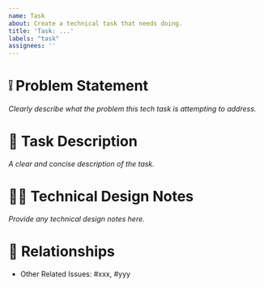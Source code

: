 ```yaml
---
name: Task
about: Create a technical task that needs doing.
title: 'Task: ...'
labels: "task"
assignees: ''
---
```

# ❕ Problem Statement

_Clearly describe what the problem this tech task is attempting to address._

# 💬 Task Description

_A clear and concise description of the task._

# 👩‍🔧 Technical Design Notes

_Provide any technical design notes here._

# 🤝 Relationships

- Other Related Issues: #xxx, #yyy